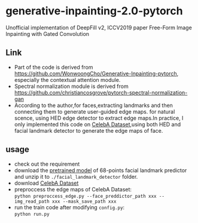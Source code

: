 # generative-inpainting-2.0-pytorch
Unofficial implementation of DeepFill v2, ICCV2019 paper Free-Form Image Inpainting with Gated Convolution <br>

## Link
* Part of the code is derived from https://github.com/WonwoongCho/Generative-Inpainting-pytorch, especially the contextual attention module.<br>
* Spectral normalization module is derived from https://github.com/christiancosgrove/pytorch-spectral-normalization-gan <br>
* According to the author,for faces,extracting landmarks and then connecting them to generate user-guided edge maps. for natural scence, using HED edge detector to extract edge maps.In practice, I only implemented this code on [CelebA Dataset](http://mmlab.ie.cuhk.edu.hk/projects/CelebA.html),using both HED and facial landmark detector to generate the edge maps of face.<br>

## usage
* check out the requirement
* download the [pretrained model](https://github.com/davisking/dlib-models) of 68-points facial landmark predictor and unzip it to `./facial_landmark_detector` folder.
* download [CelebA Dataset](http://mmlab.ie.cuhk.edu.hk/projects/CelebA.html)
* preproccess the edge maps of CelebA Dataset: <br>
  `python preproccess_edge.py --face_preddictor_path xxx --img_read_path xxx --mask_save_path xxx` <br>
* run the train code after modifying `config.py`: <br>
  `python run.py`


